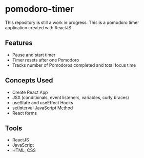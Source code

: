 # pomodoro-timer

This repository is still a work in progress. This is a pomodoro timer application created with ReactJS.

## Features

- Pause and start timer
- Timer resets after one Pomodoro
- Tracks number of Pomodoros completed and total focus time

## Concepts Used

- Create React App
- JSX (conditionals, event listeners, variables, curly braces)
- useState and useEffect Hooks
- setInterval JavaScript Method
- React forms

## Tools

- ReactJS
- JavaScript
- HTML, CSS
